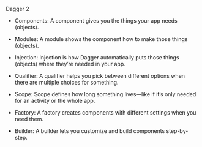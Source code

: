 Dagger 2
- Components: A component gives you the things your app needs (objects).

- Modules: A module shows the component how to make those things (objects).

- Injection: Injection is how Dagger automatically puts those things (objects) where they’re needed in your app.

- Qualifier: A qualifier helps you pick between different options when there are multiple choices for something.

- Scope: Scope defines how long something lives—like if it’s only needed for an activity or the whole app.

- Factory: A factory creates components with different settings when you need them.

- Builder: A builder lets you customize and build components step-by-step.
